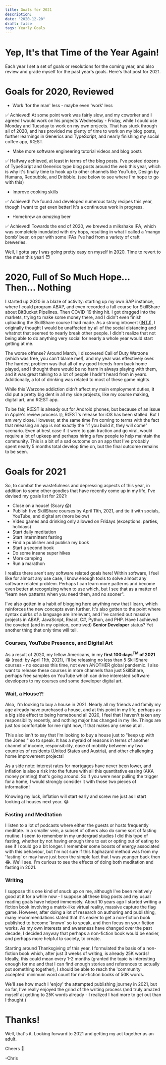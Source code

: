 ```yaml
---
title: Goals for 2021
description:
date: "2020-12-20"
draft: false
tags: Yearly Goals
---
```


# Yep, It's that Time of the Year Again!

Each year I set a set of goals or resolutions for the coming year, and also review and grade myself for the past year's goals. Here's that post for 2021.

# Goals for 2020, Reviewed

- Work 'for the man' less - maybe even 'work' less

✅ Achieved! At some point work was fairly slow, and my coworker and I agreed I would work on his projects Wednesday - Friday, while I could use Monday and Tuesday to work on my own projects. That has stuck through all of 2020, and has provided me plenty of time to work on my blog posts, further learnings in Generics and TypeScript, and nearly finishing my social coffee app, RŒST.

- Make more software engineering tutorial videos and blog posts

✅ Halfway achieved, at least in terms of the blog posts. I've posted dozens of TypeScript and Generics type blog posts around the web this year, which is why it's finally time to hook up to other channels like YouTube, Design by Humans, Redbubble, and Dribbble. (see below to see where I'm hope to go with this)

- Improve cooking skills 

✅ Achieved! I've found and developed numerous tasty recipes this year, though I want to get even better! It's a continuous work in progress.

- Homebrew an _amazing_ beer

✅ Achieved! Towards the end of 2020, we brewed a milkshake IPA, which was completely inundated with dry hops, resulting in what I called a 'mango bomb' beer, on par with some IPAs I've had from a variety of craft breweries.

Well, I gotta say I was going pretty easy on myself in 2020. Time to revert to the mean this year! 😈

# 2020, Full of So Much Hope... Then... Nothing

I started up 2020 in a blaze of activity: starting up my own SAP instance, where I could program ABAP, and even recorded a full course for SkillShare about BitBucket Pipelines. Then COVID-19 thing hit. I got dragged into the markets, trying to make some money there, and I didn't even finish uploading the SkillShare course I had made. As a strong introvert ([INTJ](https://www.16personalities.com/intj-personality)), I originally thought I would be unaffected by all of the social distancing and whatnot that seemed to nearly break other people. I didn't realize that not being able to do anything very social for nearly a whole year would start getting at me. 

The worse offense? Around March, I discovered Call of Duty Warzone (which was free, you can't blame me!), and my year was effectively over. The hardest problem was that all of my good friends from back home played, and I thought there would be no harm in always playing with them, and it was great talking to a lot of people I hadn't heard from in years. Additionally, a lot of drinking was related to most of these game nights.

While this Warzone addiction didn't affect my main employment duties, it did put a pretty big dent in all my side projects, like my course making, digital art, and RŒST app.

To be fair, RŒST is already out for Android phones, but because of an issue in Apple's review process 🙄, RŒST's release for iOS has been stalled. But I am very close. However, at the same time I'm coming to terms with the fact that releasing an app is not exactly the "if you  build it, they will come" scenario. Even at best case if it were to gain traction and go viral, would require a lot of upkeep and perhaps hiring a few people to help maintain the community. This is a bit of a sad outcome on an app that I've probably spent nearly 5 months total develop time on, but the final outcome remains to be seen.

# Goals for 2021

So, to combat the wastefulness and depressing aspects of this year, in addition to some other goodies that have recently come up in my life, I've devised my goals list for 2021:

- Close on a house! (Scary :scream:)
- Publish five SkillShare courses by April 11th, 2021, and tie it with socials, YouTube, and digital art (more below)
- Video games and drinking only allowed on Fridays (exceptions: parties, holidays)
- Start daily meditation
- Start intermittent fasting
- Find a publisher and publish my book
- Start a second book
- Do some insane super hikes
- More camping
- Run a marathon

I realize there aren't any software related goals here! Within software, I feel like for almost any use case, I know enough tools to solve almost any software related problem. Perhaps I can learn more patterns and become even better at recognizing when to use which, but I see that as a matter of "learn new patterns when you need them, and no sooner". 

I've also gotten in a habit of blogging here anything new that I learn, which reinforces the new concepts even further. It's also gotten to the point where syntax quirks of a language are irrelevant, and I've carried out massive projects in ABAP, JavaScript, React, C#, Python, and PHP. Have I achieved the coveted (and in my opinion, contrived) **Senior Developer** status? Yet another thing that only time will tell.

### Courses, YouTube Presence, and Digital Art

As a result of 2020, my fellow Americans, in my **first 100 days<sup>TM</sup> of 2021** 😂 (read: by April 11th, 2021), I'll be releasing no less than 5 SkillShare courses - no excuses this time, not even ANOTHER global pandemic. I also want to release these courses in more channels than just SkillShare, perhaps free samples on YouTube which can drive interested software developers to my courses and some developer digital art. 

### Wait, a House?!

Also, I'm looking to buy a house in 2021. Nearly all my friends and family my age already have purchased a house, and at this point in my life, perhaps as a big side effect to being homebound all 2020, I feel that I haven't taken any responsibility recently, and nothing major has changed in my life. Things are just _too_ comfortable for me right now, if that makes any sense at all.

This also isn't to say that I'm looking to buy a house just to "keep up with the Jones'" so to speak. It has a myraid of reasons in terms of another channel of income, responsibility, ease of mobility between my two countries of residents (United States and Austria), and other challenging home improvement projects!

As a side note: interest rates for mortgages have never been lower, and inflation is also a risk into the future with all this quantitative easing (AKA money printing) that's going around. So if you were near pulling the trigger for a home, I would strongly consider it with those two pieces of information!

Knowing my luck, inflation will start early and screw me just as I start looking at houses next year. 😂

### Fasting and Meditation

I listen to a lot of podcasts where either the guests or hosts frequently meditate. In a smaller vein, a subset of others also do some sort of fasting routine. I seem to remember in my undergrad studies I did this type of fasting, whether by not having enough time to eat or opting out of eating to see if I could go a bit longer. I remember some boosts of energy associated with this behaviour, but I'm not sure if this haphazard method was from my 'fasting' or may have just been the simple fact that I was younger back then 😂. We'll see. I'm curious to see the effects of doing both meditation and fasting in 2021.

### Writing

I suppose this one kind of snuck up on me, although I've been relatively good at it for a while now - I suppose all these blog posts and my usual reading goals have helped immensely. About 10 years ago I started writing a fiction book involving a matrix-like virtual reality, massive capture the flag game. However, after doing a lot of research on authoring and publishing, many recommendations stated that it's easier to get a non-fiction book published to become 'known' so to speak, and then focus on your fiction works. As my own interests and awareness have changed over the past decade, I decided anyway that perhaps a non-fiction book would be easier, and perhaps more helpful to society, to create.

Starting around Thanksgiving of this year, I formulated the basis of a non-fiction book which, after just 3 weeks of writing, is already 25K words! Ideally, this could mean every 1-2 months (granted the topic is interesting enough for me and that I can find enough stories and references to actually put something together), I should be able to reach the 'community accepted' minimum word count for non-fiction books of 50K words.

We'll see how much I 'enjoy' the attempted publishing journey in 2021, but so far, I've really enjoyed the grind of the writing process (and truly amazed myself at getting to 25K words already - I realized I had more to get out than I thought.)

# Thanks!

Well, that's it. Looking forward to 2021 and getting my act together as an adult.

Cheers 🍺

-Chris
